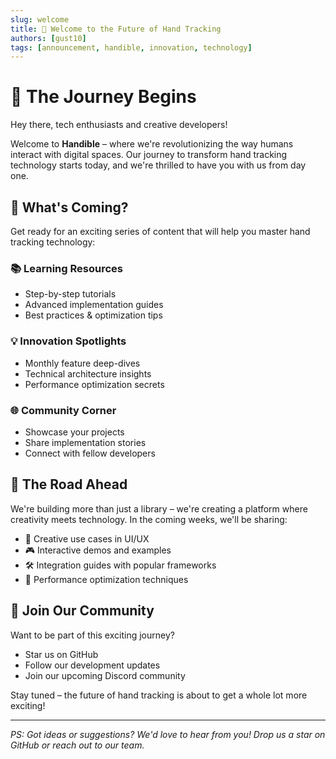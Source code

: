 ```yaml
---
slug: welcome
title: 🌟 Welcome to the Future of Hand Tracking
authors: [gust10]
tags: [announcement, handible, innovation, technology]
---
```


# 🚀 The Journey Begins

Hey there, tech enthusiasts and creative developers! 

Welcome to **Handible** – where we're revolutionizing the way humans interact with digital spaces. Our journey to transform hand tracking technology starts today, and we're thrilled to have you with us from day one.

## 🎯 What's Coming?

Get ready for an exciting series of content that will help you master hand tracking technology:

### 📚 Learning Resources
- Step-by-step tutorials
- Advanced implementation guides
- Best practices & optimization tips

### 💡 Innovation Spotlights
- Monthly feature deep-dives
- Technical architecture insights
- Performance optimization secrets

### 🌐 Community Corner
- Showcase your projects
- Share implementation stories
- Connect with fellow developers

<!-- truncate -->

## 🔮 The Road Ahead

We're building more than just a library – we're creating a platform where creativity meets technology. In the coming weeks, we'll be sharing:

- 🎨 Creative use cases in UI/UX
- 🎮 Interactive demos and examples
- 🛠️ Integration guides with popular frameworks
- 💪 Performance optimization techniques

## 🤝 Join Our Community

Want to be part of this exciting journey?
- Star us on GitHub
- Follow our development updates
- Join our upcoming Discord community

Stay tuned – the future of hand tracking is about to get a whole lot more exciting! 

---

*PS: Got ideas or suggestions? We'd love to hear from you! Drop us a star on GitHub or reach out to our team.*